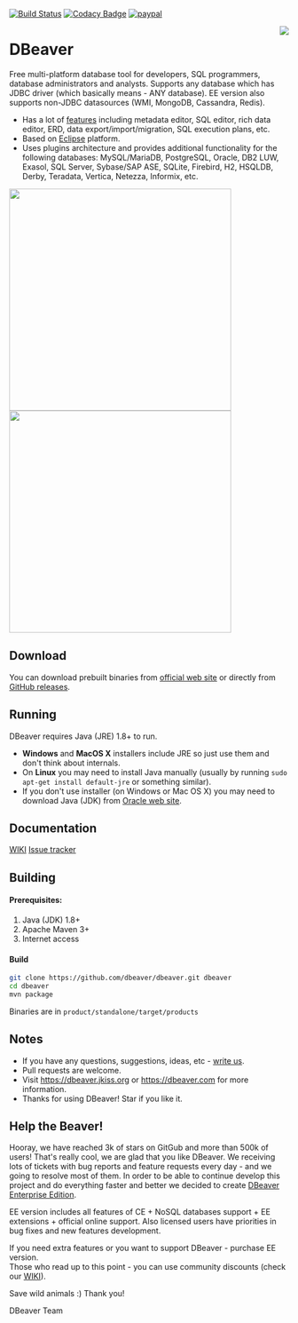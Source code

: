 [![Build Status](https://travis-ci.org/dbeaver/dbeaver.svg?branch=devel)](https://travis-ci.org/dbeaver/dbeaver)
[![Codacy Badge](https://api.codacy.com/project/badge/Grade/93fcfdba7805406298b2e60c9d56f50e)](https://www.codacy.com/app/serge/dbeaver?utm_source=github.com&amp;utm_medium=referral&amp;utm_content=dbeaver/dbeaver&amp;utm_campaign=Badge_Grade)
[![paypal](https://img.shields.io/badge/Donate-PayPal-green.svg)](https://www.paypal.com/cgi-bin/webscr?cmd=_s-xclick&hosted_button_id=KFGAGZ24YZE3C)

<img src="https://github.com/dbeaver/dbeaver/wiki/images/dbeaver-icon-64x64.png" align="right"/>

# DBeaver

Free multi-platform database tool for developers, SQL programmers, database administrators and analysts. 
Supports any database which has JDBC driver (which basically means - ANY database). EE version also supports non-JDBC datasources (WMI, MongoDB, Cassandra, Redis).

* Has a lot of <a href="https://github.com/dbeaver/dbeaver/wiki">features</a> including metadata editor, SQL editor, rich data editor, ERD, data export/import/migration, SQL execution plans, etc.
* Based on <a href="http://www.eclipse.org/">Eclipse</a> platform.
* Uses plugins architecture and provides additional functionality for the following databases: MySQL/MariaDB, PostgreSQL, Oracle, DB2 LUW, Exasol, SQL Server, Sybase/SAP ASE, SQLite, Firebird, H2, HSQLDB, Derby, Teradata, Vertica, Netezza, Informix, etc.

<a href="https://dbeaver.jkiss.org/product/dbeaver-ss-classic.png"><img src="https://dbeaver.jkiss.org/product/dbeaver-ss-classic.png" width="400"/></a>
<a href="https://dbeaver.jkiss.org/product/dbeaver-ss-dark.png"><img src="https://dbeaver.jkiss.org/product/dbeaver-ss-dark.png" width="400"/></a>

## Download

You can download prebuilt binaries from <a href="https://dbeaver.jkiss.org/download">official web site</a> or directly from <a href="https://github.com/dbeaver/dbeaver/releases">GitHub releases</a>.

## Running

DBeaver requires Java (JRE) 1.8+ to run.

* <b>Windows</b> and <b>MacOS X</b> installers include JRE so just use them and don't think about internals.
* On <b>Linux</b> you may need to install Java manually (usually by running `sudo apt-get install default-jre` or something similar).
* If you don't use installer (on Windows or Mac OS X) you may need to download Java (JDK) from <a href="http://www.oracle.com/technetwork/java/javase/downloads/jdk8-downloads-2133151.html">Oracle web site</a>.

## Documentation

<a href="https://github.com/dbeaver/dbeaver/wiki">WIKI</a>
<a href="https://github.com/dbeaver/dbeaver/issues">Issue tracker</a>

## Building

#### Prerequisites:

 1. Java (JDK) 1.8+
 2. Apache Maven 3+
 3. Internet access

#### Build

```sh
git clone https://github.com/dbeaver/dbeaver.git dbeaver
cd dbeaver
mvn package
```
Binaries are in `product/standalone/target/products`

## Notes

- If you have any questions, suggestions, ideas, etc - <a href="mailto:support@jkiss.org">write us</a>.
- Pull requests are welcome.
- Visit https://dbeaver.jkiss.org or https://dbeaver.com for more information.
- Thanks for using DBeaver! Star if you like it.

## Help the Beaver!

Hooray, we have reached 3k of stars on GitGub and more than 500k of users!
That's really cool, we are glad that you like DBeaver.
We receiving lots of tickets with bug reports and feature requests every day - and we going to resolve most of them.
In order to be able to continue develop this project and do everything faster and better we decided to create <a href="https://dbeaver.com/download">DBeaver Enterprise Edition</a>.

EE version includes all features of CE + NoSQL databases support + EE extensions + official online support. Also licensed users have priorities in bug fixes and new features development.

If you need extra features or you want to support DBeaver - purchase EE version.  
Those who read up to this point - you can use community discounts (check our <a href="https://github.com/dbeaver/dbeaver/wiki/Enterprise-Edition">WIKI</a>).

Save wild animals :) Thank you!  

DBeaver Team
